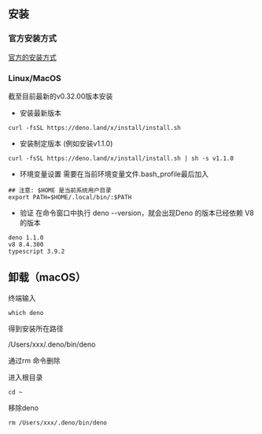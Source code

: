## 安装

### 官方安装方式
[官方的安装方式](https://github.com/denoland/deno_install)

### Linux/MacOS

截至目前最新的v0.32.00版本安装

- 安装最新版本
```
curl -fsSL https://deno.land/x/install/install.sh
```

- 安装制定版本 (例如安装v1.1.0)
```
curl -fsSL https://deno.land/x/install/install.sh | sh -s v1.1.0
```

- 环境变量设置
需要在当前环境变量文件.bash_profile最后加入

```
## 注意: $HOME 是当前系统用户目录
export PATH=$HOME/.local/bin/:$PATH
```

- 验证
在命令窗口中执行 deno --version，就会出现Deno 的版本已经依赖 V8 的版本

```
deno 1.1.0
v8 8.4.300
typescript 3.9.2
```

## 卸载（macOS）
终端输入
```
which deno
```
得到安装所在路径

/Users/xxx/.deno/bin/deno

通过rm 命令删除

进入根目录
```
cd ~
```

移除deno
```
rm /Users/xxx/.deno/bin/deno
```